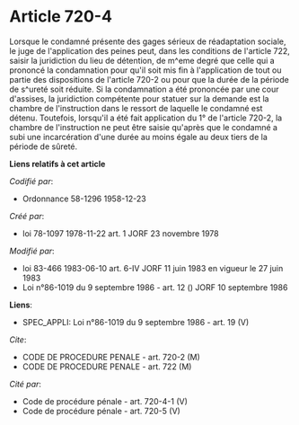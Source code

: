 # Article 720-4

Lorsque le condamné présente des gages sérieux de réadaptation sociale, le juge de l'application des peines peut, dans les
conditions de l'article 722, saisir la juridiction du lieu de détention, de m^eme degré que celle qui a prononcé la
condamnation pour qu'il soit mis fin à l'application de tout ou partie des dispositions de l'article 720-2 ou pour que la
durée de la période de s^ureté soit réduite. Si la condamnation a été prononcée par une cour d'assises, la juridiction
compétente pour statuer sur la demande est la chambre de l'instruction dans le ressort de laquelle le condamné est détenu.
Toutefois, lorsqu'il a été fait application du 1° de l'article 720-2, la chambre de l'instruction ne peut être saisie
qu'après que le condamné a subi une incarcération d'une durée au moins égale au deux tiers de la période de sûreté.

**Liens relatifs à cet article**

_Codifié par_:

  - Ordonnance 58-1296 1958-12-23

_Créé par_:

  - loi 78-1097 1978-11-22 art. 1 JORF 23 novembre 1978

_Modifié par_:

  - loi 83-466 1983-06-10 art. 6-IV JORF 11 juin 1983 en vigueur le 27 juin 1983
  - Loi n°86-1019 du 9 septembre 1986 - art. 12 () JORF 10 septembre 1986

**Liens**:

  - SPEC_APPLI: Loi n°86-1019 du 9 septembre 1986 - art. 19 (V)

_Cite_:

  - CODE DE PROCEDURE PENALE - art. 720-2 (M)
  - CODE DE PROCEDURE PENALE - art. 722 (M)

_Cité par_:

  - Code de procédure pénale - art. 720-4-1 (V)
  - Code de procédure pénale - art. 720-5 (V)
